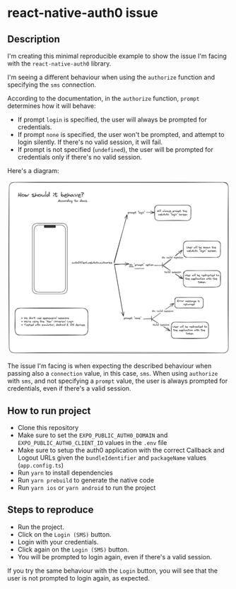 # react-native-auth0 issue

## Description

I'm creating this minimal reproducible example to show the issue I'm facing with the `react-native-auth0` library.

I'm seeing a different behaviour when using the `authorize` function and specifying the `sms` connection.


According to the documentation, in the `authorize` function, `prompt` determines how it will behave:

* If prompt `login` is specified, the user will always be prompted for credentials.
* If prompt `none` is specified, the user won't be prompted, and attempt to login silently. If there's no valid session, it will fail.
* If prompt is not specified (`undefined`), the user will be prompted for credentials only if there's no valid session.

Here's a diagram: 

![img.png](img.png)

The issue I'm facing is when expecting the described behaviour when passing also a `connection` value, in this case, `sms`.
When using `authorize` with `sms`, and not specifying a `prompt` value, the user is always prompted for credentials, even if there's a valid session.


## How to run project

* Clone this repository
* Make sure to set the `EXPO_PUBLIC_AUTH0_DOMAIN` and `EXPO_PUBLIC_AUTH0_CLIENT_ID` values in the `.env` file
* Make sure to setup the auth0 application with the correct Callback and Logout URLs given the `bundleIdentifier` and `packageName` values (`app.config.ts`)
* Run `yarn` to install dependencies
* Run `yarn prebuild` to generate the native code
* Run `yarn ios` or `yarn android` to run the project


## Steps to reproduce

* Run the project.
* Click on the `Login (SMS)` button.
* Login with your credentials.
* Click again on the `Login (SMS)` button.
* You will be prompted to login again, even if there's a valid session.

If you try the same behaviour with the `Login` button, you will see that the user is not prompted to login again, as expected.
